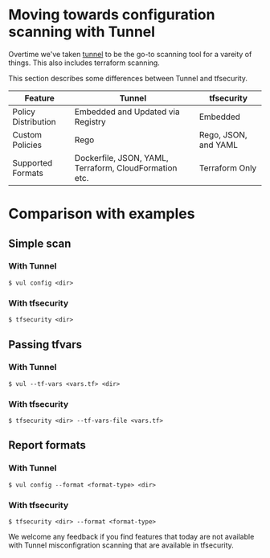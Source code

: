# Moving towards configuration scanning with Tunnel
Overtime we've taken [tunnel][tunnel] to be the go-to scanning tool for a vareity of things. This also includes terraform scanning.

This section describes some differences between Tunnel and tfsecurity.

| Feature              | Tunnel                                                  | tfsecurity                |
|----------------------|--------------------------------------------------------|----------------------|
| Policy Distribution | Embedded and Updated via Registry                      | Embedded             |
| Custom Policies      | Rego                                                   | Rego, JSON, and YAML |
| Supported Formats    | Dockerfile, JSON, YAML, Terraform, CloudFormation etc. | Terraform  Only      |


# Comparison with examples
## Simple scan
### With Tunnel
```shell
$ vul config <dir>
```
### With tfsecurity
```shell
$ tfsecurity <dir>
```

## Passing tfvars
### With Tunnel
```shell
$ vul --tf-vars <vars.tf> <dir>
```
### With tfsecurity
```shell
$ tfsecurity <dir> --tf-vars-file <vars.tf>
```

## Report formats
### With Tunnel
```shell
$ vul config --format <format-type> <dir>
```

### With tfsecurity
```shell
$ tfsecurity <dir> --format <format-type>
```

We welcome any feedback if you find features that today are not available with Tunnel misconfigration scanning that are available in tfsecurity. 

[tunnel]: https://github.com/khulnasoft/tunnel